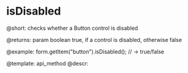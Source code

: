isDisabled
=============

@short: checks whether a Button control is disabled


@returns:
param   boolean     true, if a control is disabled, otherwise false

@example:
form.getItem("button").isDisabled();
// -> true/false


@template: api_method
@descr:




